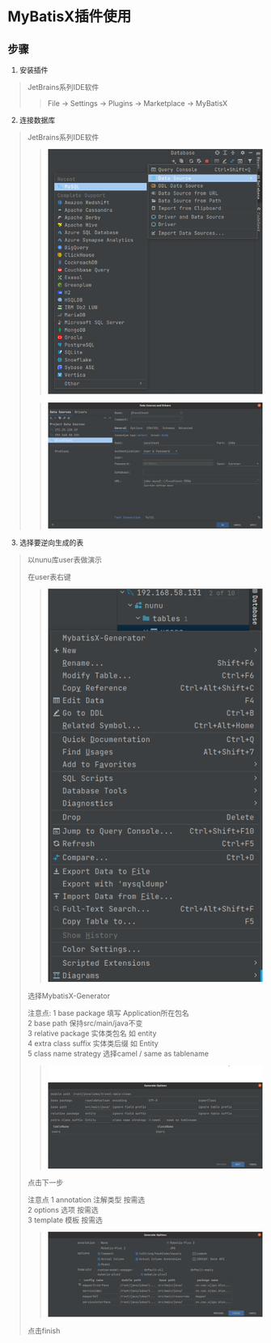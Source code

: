 # MyBatisX插件使用

## 步骤

1. 安装插件

> JetBrains系列IDE软件
>
>> File -> Settings -> Plugins -> Marketplace -> MyBatisX

2. 连接数据库

> JetBrains系列IDE软件
>
>> ![](../img/mybatis/MyBatisX-001.png)
>
>> ![](../img/mybatis/MyBatisX-002.png)

3. 选择要逆向生成的表

> 以nunu库user表做演示
>
> 在user表右键
>
>> ![](../img/mybatis/MyBatisX-003.png)
>
> 选择MybatisX-Generator
>
> 注意点:
> 1 base package 填写 Application所在包名</br>
> 2 base path 保持src/main/java不变</br>
> 3 relative package 实体类包名 如 entity</br>
> 4 extra class suffix 实体类后缀 如 Entity</br>
> 5 class name strategy 选择camel / same as tablename</br>
>
>> ![](../img/mybatis/MyBatisX-004.png)
>
>  点击下一步
>
> 注意点
> 1 annotation 注解类型 按需选</br>
> 2 options 选项 按需选</br>
> 3 template 模板 按需选</br>
>> ![](../img/mybatis/MyBatisX-005.png)
>
> 点击finish